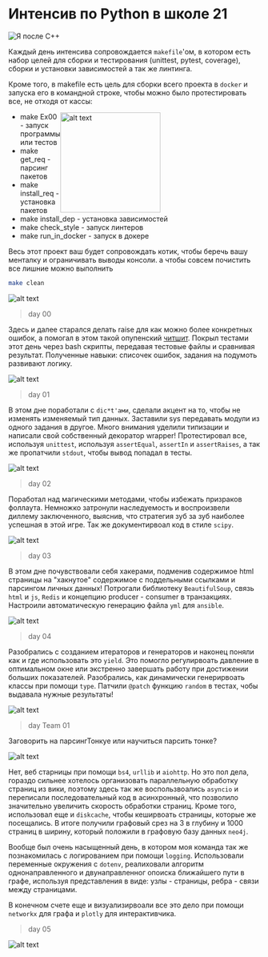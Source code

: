 # Интенсив по Python в школе 21

![Я после C++](img/image-2.png)

Каждый день интенсива сопровождается `makefile`'ом, в котором есть набор целей для сборки и тестирования (unittest, pytest, coverage), сборки и установки зависимостей а так же линтинга. 

Кроме того, в makefile есть цель для сборки всего проекта в `docker` и запуска его в командной строке, чтобы можно было протестировать все, не отходя от кассы: 

<img src="img/image.png" alt="alt text" width="200" style="float: right; margin-right: 200px;">

* make Ex00 - запуск программы или тестов
* make get_req - парсинг пакетов
* make install_req - установка пакетов
* make install_dep - установка зависимостей
* make check_style - запуск линтеров
* make run_in_docker - запуск в докере

Весь этот проект ваш будет сопровождать котик, чтобы беречь вашу менталку и ограничивать выводы консоли. а чтобы совсем почистить все лишние можно выполнить 
```bash
make clean
```
![alt text](img/image-9.png)

> day 00 

Здесь и далее старался делать raise для как можно более конкретных ошибок, а помогал в этом такой опупенский [читшит](https://kieranholland.com/best-python-cheat-sheet/). Покрыл тестами этот день через bash скрипты, передавая тестовые файлы и сравнивая результат. Полученные навыки: списочек ошибок, задания на подумоть развивают логику.

![alt text](img/image-5.png)

> day 01

В этом дне поработали с `dic*t'ами`, сделали акцент на то, чтобы не изменять изменяемый тип данных. Заставили sys передавать модули из одного задания в другое. Много внимания уделили типизации и написали свой собственный декоратор wrapper! Протестировал все, используя `unittest`, используя `assertEqual`, `assertIn` и `assertRaises`, а так же пропатчили `stdout`, чтобы вывод попадал в тесты.

![alt text](img/image-4.png)

> day 02

Поработал над магическими методами, чтобы избежать призраков фоллаута. Немножко затронули наследуемость и воспроизвели диллему заключенного, выяснив, что стратегия зуб за зуб наиболее успешная в этой игре. Так же документирвоал код в стиле `scipy`.

![alt text](img/image-6.png)

> day 03

В этом дне почувствовали себя хакерами, подменив содержимое html страницы на "хакнутое" содержимое с поддельными ссылками и парсингом личных данных! Потрогали библиотеку `BeautifulSoup`, связь `html` и `js`, `Redis` и концепцию producer - consumer в транзакциях. Настроили автоматическую генерацию файла `yml` для `ansible`. 

![alt text](img/image-7.png)

> day 04

Разобрались с созданием итераторов и генераторов и наконец поняли как и где использовать это `yield`. Это помогло регулирвоать давление в оптимальном окне или экстренно завершать работу при достижении больших показателей. Разобрались, как динамически генерирвоать классы при помощи `type`. Патчили `@patch` функцию `random` в тестах, чобы выдавала нужные результаты! 

![alt text](img/image-8.png)

> day Team 01

Заговорить на парсингТонкуе или научиться парсить тонке?

![alt text](img/image-3.png)

Нет, веб старницы при помощи `bs4`, `urllib` и `aiohttp`. Но это пол дела, гораздо сильнее хотелось организовать параллельную обработку страниц из вики, поэтому здесь так же воспользвоались `asyncio` и переписали последовательный код в асинхронный, что позволило значительно увеличить скорость обработки страниц. Кроме того, использовал еще и `diskcache`, чтобы кеширвоать страницы, которые же посещались. В итоге получили графовый срез на 3 в глубину и 1000 страниц в ширину, который положили в графовую базу данных `neo4j`. 

Вообще был очень насыщенный день, в котором моя команда так же познакомилась с логированием при помощи `logging`. Использовали переменные окружения с `dotenv`, реалиховали алгоритм однонаправленного и двунаправленног опоиска ближайшего пути в графе, используя представления в виде: узлы - страницы, ребра - связи между страницами. 

В конечном счете еще и визуализирвоали все это дело при помощи `networkx` для графа и `plotly` для интерактивчика.

> day 05

![alt text](img/image10.png)